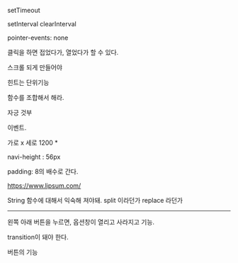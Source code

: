 setTimeout

setInterval
clearInterval

pointer-events: none







클릭을 하면 접었다가, 열었다가 할 수 있다.

스크롤 되게 만들어야


힌트는 단위기능

함수를 조합해서 해라.

자긍 것부


이벤트.



가로 x 세로
1200 * 

navi-height : 56px

padding: 8의 배수로 간다.

https://www.lipsum.com/


String 함수에 대해서 익숙해 져야돼.
split 이라던가 replace 라던가

-------------------




왼쪽 아래 버튼을 누르면, 옵션창이 열리고 사라지고 기능.

transition이 돼야 한다.


버튼의 기능

















